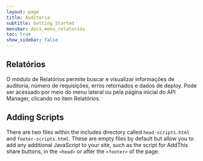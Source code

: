```yaml
---
layout: page
title: Auditoria
subtitle: Getting Started
menubar: docs_menu_relatorios
toc: true
show_sidebar: false
---
```


## Relatórios

O módulo de Relatórios permite buscar e visualizar informações de auditoria, número de requisições, erros retornados e dados de deploy. Pode ser acessado por meio do menu lateral ou pela página inicial do API Manager, clicando no item Relatórios.

## Adding Scripts

There are two files within the includes directory called `head-scripts.html` and `footer-scripts.html`. These are empty files by default but allow you to add any additional JavaScript to your site, such as the script for AddThis share buttons, in the `<head>` or after the `<footer>` of the page.